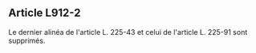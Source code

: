 Article L912-2
----
Le dernier alinéa de l'article L. 225-43 et celui de l'article L. 225-91 sont
supprimés.
